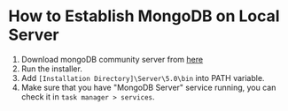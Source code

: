 # How to Establish MongoDB on Local Server
1. Download mongoDB community server from [here](https://www.mongodb.com/try/download/community)
2. Run the installer.
3. Add `[Installation Directory]\Server\5.0\bin` into PATH variable.
4. Make sure that you have "MongoDB Server" service running, you can check it in `task manager > services`.